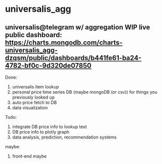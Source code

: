 # universalis_agg

universalis@telegram w/ aggregation WIP
live public dashboard: https://charts.mongodb.com/charts-universalis_agg-dzqsm/public/dashboards/b441fe61-ba24-4782-bf0c-9d320de07850
---

Done:
1. universalis item lookup
1. personal price time series DB (maybe mongoDB (or csv)) for things you previously looked up
1. auto price fetch to DB
1. data visualization

Todo:
1. integrate DB price info to lookup text
1. DB price info to plotly graph
1. data analysis, prediction, recommendation systems

maybe:
1. front-end maybe
